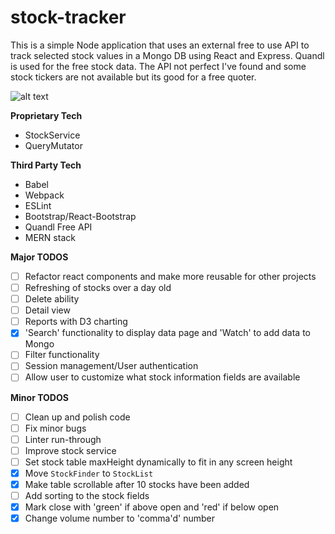 # stock-tracker

This is a simple Node application that uses an external free to use API to track selected stock values in a Mongo DB using React and Express. Quandl is used for the free stock data. The API not perfect I've found and some stock tickers are not available but its good for a free quoter.

![alt text](https://s3-us-west-2.amazonaws.com/bwheel181-s3-misc/Screenshot+2017-12-12+at+5.42.20+PM.png)

  
**Proprietary Tech**
- StockService
- QueryMutator
  
**Third Party Tech**
- Babel
- Webpack
- ESLint
- Bootstrap/React-Bootstrap
- Quandl Free API
- MERN stack

**Major TODOS**
- [ ] Refactor react components and make more reusable for other projects
- [ ] Refreshing of stocks over a day old
- [ ] Delete ability
- [ ] Detail view
- [ ] Reports with D3 charting
- [x] 'Search' functionality to display data page and 'Watch' to add data to Mongo
- [ ] Filter functionality
- [ ] Session management/User authentication
- [ ] Allow user to customize what stock information fields are available

**Minor TODOS**
- [ ] Clean up and polish code
- [ ] Fix minor bugs
- [ ] Linter run-through
- [ ] Improve stock service
- [ ] Set stock table maxHeight dynamically to fit in any screen height
- [x] Move `StockFinder` to `StockList`
- [x] Make table scrollable after 10 stocks have been added
- [ ] Add sorting to the stock fields
- [x] Mark close with 'green' if above open and 'red' if below open
- [x] Change volume number to 'comma'd' number
